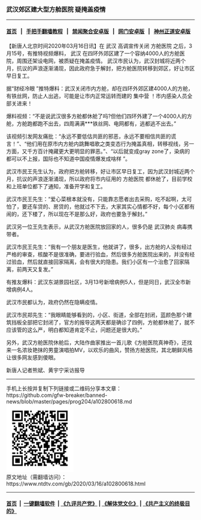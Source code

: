 ### 武汉郊区建大型方舱医院  疑掩盖疫情
------------------------

#### [首页](https://github.com/gfw-breaker/banned-news/blob/master/README.md) &nbsp;&nbsp;|&nbsp;&nbsp; [手把手翻墙教程](https://github.com/gfw-breaker/guides/wiki) &nbsp;&nbsp;|&nbsp;&nbsp; [禁闻聚合安卓版](https://github.com/gfw-breaker/bn-android) &nbsp;&nbsp;|&nbsp;&nbsp; [网门安卓版](https://github.com/oGate2/oGate) &nbsp;&nbsp;|&nbsp;&nbsp; [神州正道安卓版](https://github.com/SzzdOgate/update) 



<div><div class="post_content" itemprop="articleBody">
 <p>
  【新唐人北京时间2020年03月16日讯】在
  <ok href="https://www.ntdtv.com/gb/武汉.htm">
   武汉
  </ok>
  高调宣传关闭
  <ok href="https://www.ntdtv.com/gb/方舱医院.htm">
   方舱医院
  </ok>
  之后，3月15号，有推特视频爆料，
  <ok href="https://www.ntdtv.com/gb/武汉.htm">
   武汉
  </ok>
  在四环外郊区建了一个容纳4000人的方舱医院，周围还架设电网，被质疑在掩盖疫情。 武汉市民认为，武汉封城将近两个月，抗议的声浪逐渐涌现，因此政府急于解封，把方舱医院转移到郊区，好让市区早日复工。
 </p>
 <p>
  据“财经冷眼 ”推特爆料：武汉关闭市内方舱，却在四环外郊区建4000人的方舱，有铁丝网，防止人出逃，可能是让市内正常运转而建的
  <ok href="https://www.ntdtv.com/gb/集中营.htm">
   集中营
  </ok>
  ！市内感染人员全部关进来！
 </p>
 <p>
  爆料视频：“不是说武汉很多方舱都休舱了吗?但他们四环外建了一个4000人的方舱，方舱跑都跑不出去，四周满满***铁丝网、电网都有，逃都逃不出去。”
 </p>
 <p>
  该视频引发网友痛批：“永远不要低估共匪的邪恶，永远不要相信共匪的谎言！”、“他们用在原市内方舱内跳舞唱歌之类变态行为掩盖真相，转移视线，另一方面，又千方百计掩藏更大更明显的罪恶。”、“以后就变成gray zone了，染病的都可以不上报，国际也不知道中国疫情爆发成啥样 ”。
 </p>
 <p>
  武汉市民王先生认为，政府把方舱转移，好让市区早日复工，因为武汉封城近两个月，抗议的声浪逐渐涌现，所以政府将市内征用的
  <ok href="https://www.ntdtv.com/gb/方舱医院.htm">
   方舱医院
  </ok>
  都休舱了，目前学校和上班单位都下了通知，准备开学和复工。
 </p>
 <p>
  武汉市民王先生：“爱心菜根本就没有，只能靠志愿者出去采购，吃不起啊，太可怕了，要还车贷的、房贷的，他就过不下去，大家其实心情都不好，每个小区都有闹的，还下楼了，所以现在不是那么好，政府也要急于解封。”
 </p>
 <p>
  武汉另一位王先生表示，从武汉方舱医院放回家的人，很多仍是
  <ok href="https://www.ntdtv.com/gb/武汉肺炎.htm">
   武汉肺炎
  </ok>
  病毒携带者。
 </p>
 <p>
  武汉市民王先生：“我有一个朋友是医生，他就讲了，很多，出方舱的人没有经过严格的审查，核酸不是很准确，要进行验血，然后很多方舱医院出来的，并没有经过验血，然后就直接回家隔离，会有很大的隐患。我们小区有一个治愈了回家隔离，前两天又复发。”
 </p>
 <p>
  有推友爆料：武汉东湖景园社区，3月13号新增病例5人，但是同日，武汉全市新增病例4人。
 </p>
 <p>
  武汉市民都认为，政府仍然在隐瞒疫情。
 </p>
 <p>
  武汉市民郑先生：“我眼睛能够看到的，小区、街道，全部在封闭，蓝颜色那个建筑挡板全部把它封闭了，官方的报导这两天都是确诊了四例，方舱都休舱了，就不应该管的这么严，明白都知道肯定不止，问题还是很大的。”
 </p>
 <p>
  另外，武汉方舱医院休舱后，大陆作曲家推出一首儿歌《方舱医院真神奇》，还找来一名浓妆艳抹的男童演唱拍MV，以欢乐的曲风，赞扬方舱医院，其北朝鲜风格让很多网友感到傻眼。
 </p>
 <p>
  新唐人记者熊斌、黄宇宁采访报导
 </p>
 <div class="single_ad">
 </div>
</div>
</div>
<hr/>
手机上长按并复制下列链接或二维码分享本文章：<br/>
https://github.com/gfw-breaker/banned-news/blob/master/pages/prog204/a102800618.md <br/>
<a href='https://github.com/gfw-breaker/banned-news/blob/master/pages/prog204/a102800618.md'><img src='https://github.com/gfw-breaker/banned-news/blob/master/pages/prog204/a102800618.md.png'/></a> <br/>
原文地址（需翻墙访问）：https://www.ntdtv.com/gb/2020/03/16/a102800618.html


------------------------
#### [首页](https://github.com/gfw-breaker/banned-news/blob/master/README.md) &nbsp;|&nbsp; [一键翻墙软件](https://github.com/gfw-breaker/nogfw/blob/master/README.md) &nbsp;| [《九评共产党》](https://github.com/gfw-breaker/9ping.md/blob/master/README.md#九评之一评共产党是什么) | [《解体党文化》](https://github.com/gfw-breaker/jtdwh.md/blob/master/README.md) | [《共产主义的终极目的》](https://github.com/gfw-breaker/gczydzjmd.md/blob/master/README.md)


<img src='http://gfw-breaker.win/banned-news/pages/prog204/a102800618.md' width='0px' height='0px'/>